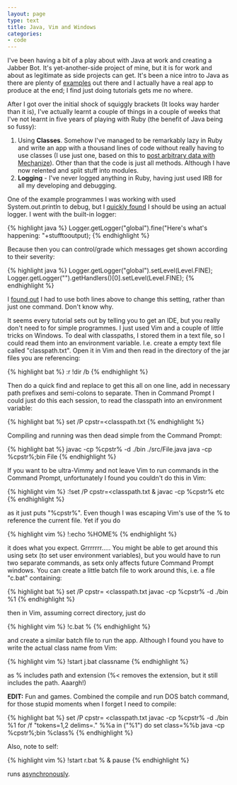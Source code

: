 ```yaml
---
layout: page
type: text
title: Java, Vim and Windows
categories: 
- code
---
```

I've been having a bit of a play about with Java at work and creating a Jabber Bot. It's yet-another-side project of mine, but it is for work and about as legitimate as side projects can get. It's been a nice intro to Java as there are plenty of [examples](http://www.freddyvazquez.com/Simple_XMPP_Jabber_Bot_Java_Smack_API.html) out there and I actually have a real app to produce at the end; I find just doing tutorials gets me no where. 

After I got over the initial shock of squiggly brackets (It looks way harder than it is), I've actually learnt a couple of things in a couple of weeks that I've not learnt in five years of playing with Ruby (the benefit of Java being so fussy):

1. Using **Classes**. Somehow I've managed to be remarkably lazy in Ruby and write an app with a thousand lines of code without really having to use classes (I use just one, based on this to [post arbitrary data with Mechanize](http://thread.gmane.org/gmane.comp.lang.ruby.modules.mechanize.user/375)). Other than that the code is just all methods. Although I have now relented and split stuff into modules.
2. **Logging** - I've never logged anything in Ruby, having  just used IRB for all my developing and debugging. 

One of the example programmes I was working with used System.out.println to debug, but I [quickly found](http://www.vipan.com/htdocs/log4jhelp.html) I should be using an actual logger. I went with the built-in logger:

{% highlight java %}
Logger.getLogger("global").fine("Here's what's happening: "+stufftooutput);
{% endhighlight %}

Because then you can control/grade which messages get shown according to their severity:

{% highlight java %}
Logger.getLogger("global").setLevel(Level.FINE);
Logger.getLogger("").getHandlers()[0].setLevel(Level.FINE);
{% endhighlight %}

I [found out](http://coding.derkeiler.com/Archive/Java/comp.lang.java.help/2005-09/msg00152.html) I had to use both lines above to change this setting, rather than just one command. Don't know why. 

It seems every tutorial sets out by telling you to get an IDE, but you really don't need to for simple programmes. I just used Vim and a couple of little tricks on Windows. To deal with classpaths, I stored them in a text file, so I could read them into an environment variable. I.e. create a empty text file called "classpath.txt". Open it in Vim and then read in the directory of the jar files you are referencing:

{% highlight bat %}
:r !dir /b
{% endhighlight %}

Then do a quick find and replace to get this all on one line, add in necessary path prefixes and semi-colons to separate. Then in Command Prompt I could just do this each session, to read the classpath into an environment variable:

{% highlight bat %}
set /P cpstr=<classpath.txt
{% endhighlight %}

Compiling and running was then dead simple from the Command Prompt:

{% highlight bat %}
javac -cp %cpstr% -d ./bin ./src/File.java
java -cp %cpstr%;bin File
{% endhighlight %}

If you want to be ultra-Vimmy and not leave Vim to run commands in the Command Prompt, unfortunately I found you couldn't do this in Vim:

{% highlight vim %}
:!set /P cpstr=<classpath.txt & javac -cp \%cpstr\% etc
{% endhighlight %}

as it just puts "%cpstr%". Even though I was escaping Vim's use of the % to reference the current file. Yet if you do

{% highlight vim %}
!:echo \%HOME\% 
{% endhighlight %}

it does what you expect. Grrrrrrr..... You might be able to get around this using setx (to set user environment variables), but you would have to run two separate commands, as setx only affects future Command Prompt windows. You can create a little batch file to work around this, i.e. a file "c.bat" containing:

{% highlight bat %}
set /P cpstr= <classpath.txt
javac -cp %cpstr% -d ./bin %1
{% endhighlight %}

then in Vim, assuming correct directory, just do

{% highlight vim %}
!c.bat %
{% endhighlight %}

and create a similar batch file to run the app. Although I found you have to write the actual class name from Vim:

{% highlight vim %}
!start j.bat classname
{% endhighlight %}

as % includes path and extension (%< removes the extension, but it still includes the path. Aaargh!)

**EDIT:** Fun and games. Combined the compile and run DOS batch command, for those stupid moments when I forget I need to compile:

{% highlight bat %}
set /P cpstr= <classpath.txt
javac -cp %cpstr% -d ./bin %1
for /f "tokens=1,2 delims=.\" %%a in ("%1") do set class=%%b
java -cp %cpstr%;bin %class%
{% endhighlight %}

Also, note to self:

{% highlight vim %}
!start r.bat % & pause
{% endhighlight %}

runs [asynchronously](http://vim.wikia.com/wiki/Execute_external_programs_asynchronously_under_Windows).
